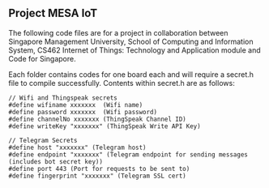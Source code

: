 ## Project MESA IoT

The following code files are for a project in collaboration between Singapore Management University, School of Computing and Information System, CS462 Internet of Things: Technology and Application module and Code for Singapore. 

Each folder contains codes for one board each and will require a secret.h file to compile successfully. Contents within secret.h are as follows: 

```
// Wifi and Thingspeak secrets
#define wifiname xxxxxxx  (Wifi name)
#define password xxxxxxx  (Wifi password)
#define channelNo xxxxxxx (ThingSpeak Channel ID)
#define writeKey "xxxxxxx" (ThingSpeak Write API Key)

// Telegram Secrets
#define host "xxxxxxx" (Telegram host)
#define endpoint "xxxxxxx" (Telegram endpoint for sending messages (includes bot secret key))
#define port 443 (Port for requests to be sent to)
#define fingerprint "xxxxxxx" (Telegram SSL cert)
```
